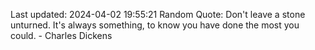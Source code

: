 Last updated: 2024-04-02 19:55:21
Random Quote: Don't leave a stone unturned. It's always something, to know you have done the most you could. - Charles Dickens
